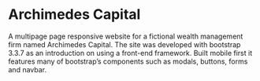 # Archimedes Capital

A multipage page responsive website for a fictional wealth management firm named Archimedes Capital. The site was developed with bootstrap 3.3.7 as an introduction on using a front-end framework. Built mobile first it features many of bootstrap’s components such as modals, buttons, forms and navbar. 



